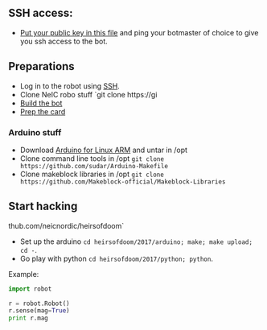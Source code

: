 ## SSH access:

* [Put your public key in this file](authorized_keys) and ping your botmaster of choice to give you ssh access to the bot. 

## Preparations

* Log in to the robot using [SSH](#ssh-access).
* Clone NeIC robo stuff `git clone https://gi
* [Build the bot](building.md)
* [Prep the card](sdcard-prep.md)

### Arduino stuff

* Download [Arduino for Linux ARM](https://www.arduino.cc/en/Main/Software) and untar in /opt
* Clone command line tools in /opt `git clone https://github.com/sudar/Arduino-Makefile`
* Clone makeblock libraries in /opt `git clone https://github.com/Makeblock-official/Makeblock-Libraries`

## Start hacking
thub.com/neicnordic/heirsofdoom`
* Set up the arduino `cd heirsofdoom/2017/arduino; make; make upload; cd -`.
* Go play with python `cd heirsofdoom/2017/python; python`.

Example:

```python
import robot

r = robot.Robot()
r.sense(mag=True)
print r.mag
```
